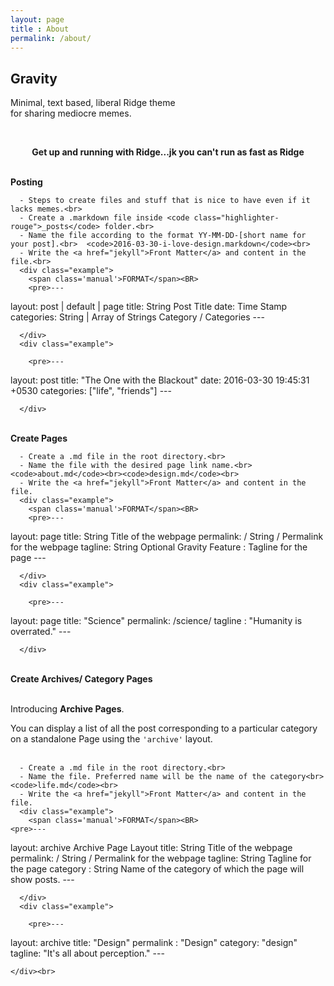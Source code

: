 ```yaml
---
layout: page
title : About
permalink: /about/
---
```


<h2>Gravity</h2>
<p>Minimal, text based, liberal Ridge theme<br>for sharing mediocre memes.</p>
<br>
<center><p ><strong><span class="manual">Get up and running with</span> Ridge...jk you can't run as fast as Ridge</strong></p></center>
<br>
<div class="manual-post">
  <div class="manual manual-title">
  <strong>Posting</strong>
  </div>
<p>  <div class="manual-content">

```<br>
  - Steps to create files and stuff that is nice to have even if it lacks memes.<br>
  - Create a .markdown file inside <code class="highlighter-rouge">_posts</code> folder.<br>
  - Name the file according to the format YY-MM-DD-[short name for your post].<br>  <code>2016-03-30-i-love-design.markdown</code><br>
  - Write the <a href="jekyll">Front Matter</a> and content in the file.<br>
  <div class="example">
    <span class='manual'>FORMAT</span><BR>
    <pre>---
```

layout: post | default | page
title:  String<span class="hint"> Post Title</span>
date:   Time Stamp
categories: String | Array of Strings<span class="hint"> Category / Categories </span>
\---</pre>

```
  </div>
  <div class="example">

    <pre>---
```

layout: post
title:  "The One with the Blackout"
date:   2016-03-30 19:45:31 +0530
categories: ["life", "friends"]
\---</pre>

```
  </div>
```

  </div>
</p>
</div>
<br>
<div class="manual-post">
  <div class="manual manual-title">
  <strong>Create Pages</strong>
  </div>
<p>  <div class="manual-content">

```
  - Create a .md file in the root directory.<br>
  - Name the file with the desired page link name.<br>  <code>about.md</code><br><code>design.md</code><br>
  - Write the <a href="jekyll">Front Matter</a> and content in the file.
  <div class="example">
    <span class='manual'>FORMAT</span><BR>
    <pre>---
```

layout: page
title: String <span class="hint">Title of the webpage</span>
permalink: / String / <span class="hint">Permalink for the webpage</span>
tagline: String <span class="hint">Optional Gravity Feature : Tagline for the page</span>
\---</pre>

```
  </div>
  <div class="example">

    <pre>---
```

layout: page
title:  "Science"
permalink:   /science/
tagline : "Humanity is overrated."
\---</pre>

```
  </div>
```

  </div>
</p>
</div>
<br>
<div class="manual-post">
  <div class="manual manual-title">
  <strong>Create Archives/ Category Pages</strong><br>
</div><br>
<div class="archiveIntro">
  <p>
    Introducing <strong>Archive Pages</strong>.<br></p>
  <span class="archive-intro">  You can display a list of all the post corresponding to a particular category on a standalone Page using the <code>'archive'</code> layout.
</span>
</div>
<br>

<p>  <div class="manual-content">

```
  - Create a .md file in the root directory.<br>
  - Name the file. Preferred name will be the name of the category<br>  <code>life.md</code><br>
  - Write the <a href="jekyll">Front Matter</a> and content in the file.
  <div class="example">
    <span class='manual'>FORMAT</span><BR>
<pre>---
```

layout: archive<span class="hint"> Archive Page Layout</span>
title: String <span class="hint">Title of the webpage</span>
permalink: / String / <span class="hint">Permalink for the webpage</span>
tagline: String <span class="hint"> Tagline for the page</span>
category : String <span class="hint"> Name of the category of which the page will show posts.</span>
\---</pre>

```
  </div>
  <div class="example">

    <pre>---
```

layout: archive
title:  "Design"
permalink : "Design"
category: "design"
tagline: "It's all about perception."
\---</pre>

```
</div><br>
```

  </div>
</p>
</div>

